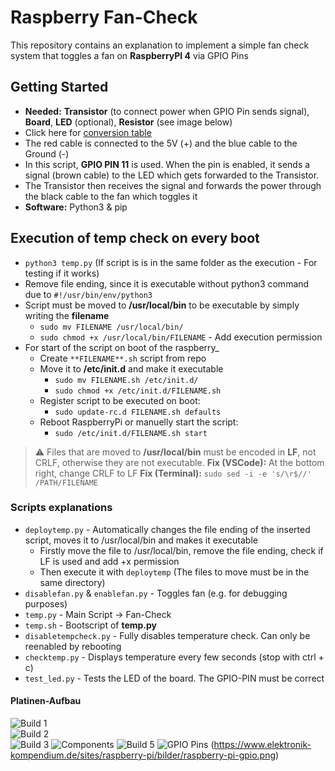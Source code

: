 # Raspberry Fan-Check
This repository contains an explanation to implement a simple fan check system that toggles a fan on **RaspberryPI 4** via GPIO Pins

## Getting Started
- **Needed:** **Transistor** (to connect power when GPIO Pin sends signal), **Board**, **LED** (optional), **Resistor** (see image below)
- Click here for [conversion table](https://learn.sparkfun.com/tutorials/resistors/decoding-resistor-markings)
- The red cable is connected to the 5V (+) and the blue cable to the Ground (-)
- In this script, **GPIO PIN 11** is used. When the pin is enabled, it sends a signal (brown cable) to the LED which gets forwarded to the Transistor.
- The Transistor then receives the signal and forwards the power through the black cable to the fan which toggles it
- **Software:** Python3 & pip


## Execution of temp check on every boot
- ``python3 temp.py`` (If script is is in the same folder as the execution - For testing if it works)
- Remove file ending, since it is executable without python3 command due to ``#!/usr/bin/env/python3``
- Script must be moved to **/usr/local/bin** to be executable by simply writing the **filename**
  - ``sudo mv FILENAME /usr/local/bin/``  
  - ``sudo chmod +x /usr/local/bin/FILENAME`` - Add execution permission
- For start of the script on boot of the raspberry_
  - Create ``**FILENAME**.sh`` script from repo
  - Move it to **/etc/init.d** and make it executable
    - ``sudo mv FILENAME.sh /etc/init.d/``
    - ``sudo chmod +x /etc/init.d/FILENAME.sh``
  - Register script to be executed on boot:
    -  ``sudo update-rc.d FILENAME.sh defaults``
  - Reboot RaspberryPi or manuelly start the script:
    - ``sudo /etc/init.d/FILENAME.sh start``

> :warning: Files that are moved to **/usr/local/bin** must be encoded in **LF**, not CRLF, otherwise they are not executable.
> **Fix (VSCode):** At the bottom right, change CRLF to LF
> **Fix (Terminal):** ``sudo sed -i -e 's/\r$//' /PATH/FILENAME``

### Scripts explanations
- ``deploytemp.py`` - Automatically changes the file ending of the inserted script, moves it to /usr/local/bin and makes it executable
  - Firstly move the file to /usr/local/bin, remove the file ending, check if LF is used and add +x permission
  - Then execute it with ``deploytemp`` (The files to move must be in the same directory)
- ``disablefan.py`` & ``enablefan.py`` - Toggles fan (e.g. for debugging purposes)
- ``temp.py`` - Main Script -> Fan-Check
- ``temp.sh`` - Bootscript of **temp.py**
- ``disabletempcheck.py`` - Fully disables temperature check. Can only be reenabled by rebooting
- ``checktemp.py`` - Displays temperature every few seconds (stop with ctrl + c)
- ``test_led.py`` - Tests the LED of the board. The GPIO-PIN must be correct

#### Platinen-Aufbau
![Build 1](/assets/build_1.jpg)  
![Build 2](/assets/build_2.jpg)  
![Build 3](/assets/build_3.jpg)
![Components](/assets/build_4.jpg)
![Build 5](/assets/build_5.jpg)
![GPIO Pins](/assets/raspberry-pi-gpio.png)
(https://www.elektronik-kompendium.de/sites/raspberry-pi/bilder/raspberry-pi-gpio.png)